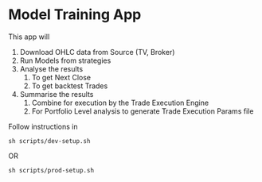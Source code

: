 # Model Training App

This app will
1. Download OHLC data from Source (TV, Broker)
2. Run Models from strategies
3. Analyse the results
   1. To get Next Close
   2. To get backtest Trades
4. Summarise the results
   1. Combine for execution by the Trade Execution Engine
   2. For Portfolio Level analysis to generate Trade Execution Params file

Follow instructions in 
```commandline
sh scripts/dev-setup.sh
```
OR
```commandline
sh scripts/prod-setup.sh
```

